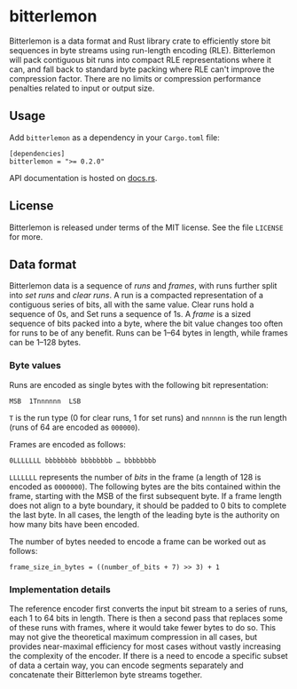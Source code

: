 # bitterlemon

Bitterlemon is a data format and Rust library crate to efficiently store bit sequences in byte streams using run-length encoding (RLE). Bitterlemon will pack contiguous bit runs into compact RLE representations where it can, and fall back to standard byte packing where RLE can't improve the compression factor. There are no limits or compression performance penalties related to input or output size.

## Usage

Add `bitterlemon` as a dependency in your `Cargo.toml` file:

	[dependencies]
	bitterlemon = ">= 0.2.0"

API documentation is hosted on [docs.rs](https://docs.rs/bitterlemon).

## License

Bitterlemon is released under terms of the MIT license. See the file `LICENSE` for more.

## Data format

Bitterlemon data is a sequence of _runs_ and _frames_, with runs further split into _set runs_ and _clear runs_. A run is a compacted representation of a contiguous series of bits, all with the same value. Clear runs hold a sequence of 0s, and Set runs a sequence of 1s. A _frame_ is a sized sequence of bits packed into a byte, where the bit value changes too often for runs to be of any benefit. Runs can be 1–64 bytes in length, while frames can be 1–128 bytes.

### Byte values

Runs are encoded as single bytes with the following bit representation:

	MSB  1Tnnnnnn  LSB

`T` is the run type (0 for clear runs, 1 for set runs) and `nnnnnn` is the run length (runs of 64 are encoded as `000000`).

Frames are encoded as follows:

	0LLLLLLL bbbbbbbb bbbbbbbb … bbbbbbbb

`LLLLLLL` represents the number of _bits_ in the frame (a length of 128 is encoded as `0000000`). The following bytes are the bits contained within the frame, starting with the MSB of the first subsequent byte. If a frame length does not align to a byte boundary, it should be padded to 0 bits to complete the last byte. In all cases, the length of the leading byte is the authority on how many bits have been encoded.

The number of bytes needed to encode a frame can be worked out as follows:

	frame_size_in_bytes = ((number_of_bits + 7) >> 3) + 1

### Implementation details

The reference encoder first converts the input bit stream to a series of runs, each 1 to 64 bits in length. There is then a second pass that replaces some of these runs with frames, where it would take fewer bytes to do so. This may not give the theoretical maximum compression in all cases, but provides near-maximal efficiency for most cases without vastly increasing the complexity of the encoder. If there is a need to encode a specific subset of data a certain way, you can encode segments separately and concatenate their Bitterlemon byte streams together.
